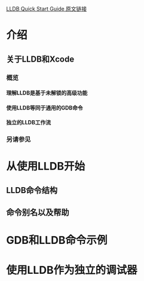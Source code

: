 [LLDB Quick Start Guide 原文链接](https://developer.apple.com/library/content/documentation/IDEs/Conceptual/gdb_to_lldb_transition_guide/document/Introduction.html#//apple_ref/doc/uid/TP40012917)

# 介绍
## 关于LLDB和Xcode

### 概览

#### 理解LLDB是基于未解锁的高级功能

#### 使用LLDB等同于通用的GDB命令

#### 独立的LLDB工作流

### 另请参见

# 从使用LLDB开始

## LLDB命令结构

## 命令别名以及帮助

# GDB和LLDB命令示例

# 使用LLDB作为独立的调试器